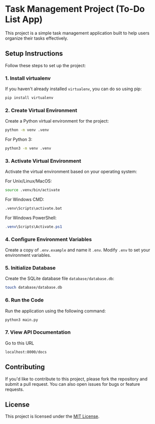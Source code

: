 # Task Management Project (To-Do List App)

This project is a simple task management application built to help users organize their tasks effectively.

## Setup Instructions

Follow these steps to set up the project:

### 1. Install virtualenv

If you haven't already installed `virtualenv`, you can do so using pip:

```bash
pip install virtualenv
```

### 2. Create Virtual Environment

Create a Python virtual environment for the project:

```bash
python -m venv .venv
```

For Python 3:

```bash
python3 -m venv .venv
```

### 3. Activate Virtual Environment

Activate the virtual environment based on your operating system:

For Unix/Linux/MacOS:

```bash
source .venv/bin/activate
```

For Windows CMD:

```cmd
.venv\Scripts\activate.bat
```

For Windows PowerShell:

```powershell
.venv\Scripts\Activate.ps1
```

### 4. Configure Environment Variables

Create a copy of `.env.example` and name it `.env`. Modify `.env` to set your environment variables.

### 5. Initialize Database

Create the SQLite database file `database/database.db`:

```bash
touch database/database.db
```

### 6. Run the Code

Run the application using the following command:

```bash
python3 main.py
```

### 7. View API Documentation
Go to this URL
```
localhost:8000/docs
```




## Contributing

If you'd like to contribute to this project, please fork the repository and submit a pull request. You can also open issues for bugs or feature requests.

## License

This project is licensed under the [MIT License](LICENSE).
